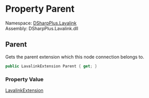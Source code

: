 # Property Parent

Namespace: [DSharpPlus.Lavalink](DSharpPlus.Lavalink.md)  
Assembly: DSharpPlus.Lavalink.dll

## <a id="DSharpPlus_Lavalink_LavalinkNodeConnection_Parent"></a>Parent

Gets the parent extension which this node connection belongs to.

```csharp
public LavalinkExtension Parent { get; }
```

### Property Value

[LavalinkExtension](DSharpPlus.Lavalink.LavalinkExtension.md)

